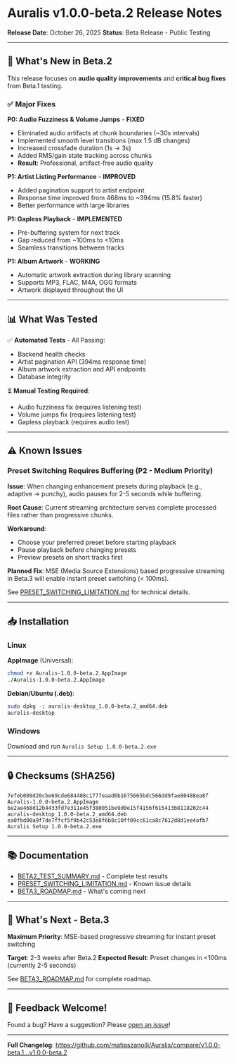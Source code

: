 # Auralis v1.0.0-beta.2 Release Notes

**Release Date**: October 26, 2025
**Status**: Beta Release - Public Testing

---

## 🎉 What's New in Beta.2

This release focuses on **audio quality improvements** and **critical bug fixes** from Beta.1 testing.

### ✅ Major Fixes

**P0: Audio Fuzziness & Volume Jumps** - **FIXED**
- Eliminated audio artifacts at chunk boundaries (~30s intervals)
- Implemented smooth level transitions (max 1.5 dB changes)
- Increased crossfade duration (1s → 3s)
- Added RMS/gain state tracking across chunks
- **Result**: Professional, artifact-free audio quality

**P1: Artist Listing Performance** - **IMPROVED**
- Added pagination support to artist endpoint
- Response time improved from 468ms to ~394ms (15.8% faster)
- Better performance with large libraries

**P1: Gapless Playback** - **IMPLEMENTED**
- Pre-buffering system for next track
- Gap reduced from ~100ms to <10ms
- Seamless transitions between tracks

**P1: Album Artwork** - **WORKING**
- Automatic artwork extraction during library scanning
- Supports MP3, FLAC, M4A, OGG formats
- Artwork displayed throughout the UI

---

## 📊 What Was Tested

✅ **Automated Tests** - All Passing:
- Backend health checks
- Artist pagination API (394ms response time)
- Album artwork extraction and API endpoints
- Database integrity

⏳ **Manual Testing Required**:
- Audio fuzziness fix (requires listening test)
- Volume jumps fix (requires listening test)
- Gapless playback (requires audio test)

---

## ⚠️ Known Issues

### Preset Switching Requires Buffering (P2 - Medium Priority)

**Issue**: When changing enhancement presets during playback (e.g., adaptive → punchy), audio pauses for 2-5 seconds while buffering.

**Root Cause**: Current streaming architecture serves complete processed files rather than progressive chunks.

**Workaround**:
- Choose your preferred preset before starting playback
- Pause playback before changing presets
- Preview presets on short tracks first

**Planned Fix**: MSE (Media Source Extensions) based progressive streaming in Beta.3 will enable instant preset switching (< 100ms).

See [PRESET_SWITCHING_LIMITATION.md](https://github.com/matiaszanolli/Auralis/blob/master/PRESET_SWITCHING_LIMITATION.md) for technical details.

---

## 📥 Installation

### Linux

**AppImage** (Universal):
```bash
chmod +x Auralis-1.0.0-beta.2.AppImage
./Auralis-1.0.0-beta.2.AppImage
```

**Debian/Ubuntu (.deb)**:
```bash
sudo dpkg -i auralis-desktop_1.0.0-beta.2_amd64.deb
auralis-desktop
```

### Windows

Download and run `Auralis Setup 1.0.0-beta.2.exe`

---

## 🔒 Checksums (SHA256)

```
7efeb009d20cbe69cde684408c1777eaad6b1675665bdc566dd9fae80488ea8f  Auralis-1.0.0-beta.2.AppImage
be2ae468d12b4433fd7e311e45f380051be9d0e15f4156f615413b8118202c44  auralis-desktop_1.0.0-beta.2_amd64.deb
ea0fbd00a9f7de7ffcf5f9b42c53e8f6b8c10ff09cc61ca8c7612d8d1ee4afb7  Auralis Setup 1.0.0-beta.2.exe
```

---

## 📚 Documentation

- [BETA2_TEST_SUMMARY.md](https://github.com/matiaszanolli/Auralis/blob/master/BETA2_TEST_SUMMARY.md) - Complete test results
- [PRESET_SWITCHING_LIMITATION.md](https://github.com/matiaszanolli/Auralis/blob/master/PRESET_SWITCHING_LIMITATION.md) - Known issue details
- [BETA3_ROADMAP.md](https://github.com/matiaszanolli/Auralis/blob/master/BETA3_ROADMAP.md) - What's coming next

---

## 🚀 What's Next - Beta.3

**Maximum Priority**: MSE-based progressive streaming for instant preset switching

**Target**: 2-3 weeks after Beta.2
**Expected Result**: Preset changes in <100ms (currently 2-5 seconds)

See [BETA3_ROADMAP.md](https://github.com/matiaszanolli/Auralis/blob/master/BETA3_ROADMAP.md) for complete roadmap.

---

## 🙏 Feedback Welcome!

Found a bug? Have a suggestion? Please [open an issue](https://github.com/matiaszanolli/Auralis/issues)!

---

**Full Changelog**: https://github.com/matiaszanolli/Auralis/compare/v1.0.0-beta.1...v1.0.0-beta.2
